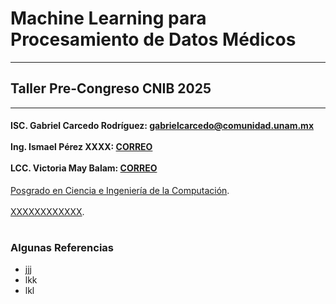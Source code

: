 # Machine Learning para Procesamiento de Datos Médicos
---
## Taller Pre-Congreso CNIB 2025
---
<table>
  <tr>
      <h4>ISC. Gabriel Carcedo Rodríguez: <a href= "mailto:gabrielcarcedo@comunidad.unam.mx">gabrielcarcedo@comunidad.unam.mx</a> 
      <br>
      <br>
      Ing. Ismael Pérez XXXX: <a href= "mailto:CORREO">CORREO</a>
      <br>
      <br>
      LCC. Victoria May Balam: <a href= "mailto:CORREO">CORREO</a> </h4>
  </tr>
  <tr>
      <a href="https://www.pcic.unam.mx/">Posgrado en Ciencia e Ingeniería de la Computación</a>.
      <br>
      <br>
      <a href="XXXXXXXXXXXXX">XXXXXXXXXXXX</a>.
  </tr>
</table>

### Algunas Referencias

- jjj
- lkk
- lkl
